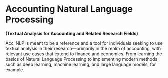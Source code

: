 # Accounting Natural Language Processing
**(Textual Analysis for Accounting and Related Research Fields)**

Acc_NLP is meant to be a reference and a tool for individuals seeking to use textual analysis in their research—primarily in the realm of accounting, with relevant use cases that extend to finance and economics. From learning the basics of Natural Language Processing to implementing modern methods such as deep learning, machine learning, and large language models, for example. 

```{tableofcontents}
```
